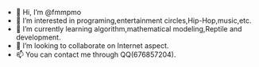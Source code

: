 - 👋 Hi, I’m @fmmpmo
- 👀 I’m interested in programing,entertainment circles,Hip-Hop,music,etc.
- 🌱 I’m currently learning algorithm,mathematical modeling,Reptile and development.
- 💞️ I’m looking to collaborate on Internet aspect.
- 📫 You can contact me through QQ(676857204).

<!---
fmmpmo/fmmpmo is a ✨ special ✨ repository because its `README.md` (this file) appears on your GitHub profile.
You can click the Preview link to take a look at your changes.
--->
